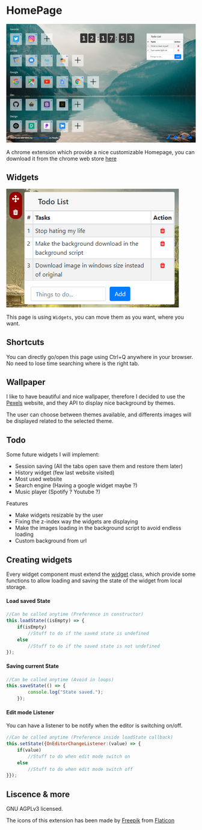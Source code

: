 # HomePage

![homepage](https://github.com/axel0070/Homepage/blob/main/Screenshots/Example.png)

A chrome extension which provide a nice customizable Homepage, you can download it from the chrome web store [here](https://chrome.google.com/webstore/detail/homepage/lldjhjmaljndmlnbomjcofanjalieahb)

## Widgets
 
![homepage](https://github.com/axel0070/Homepage/blob/main/Screenshots/EditMode.PNG)

This page is using `Widgets`, you can move them as you want, where you want.
 
## Shortcuts
 
You can directly go/open this page using Ctrl+Q anywhere in your browser. No need to lose time searching where is the right tab.
  
## Wallpaper

I like to have beautiful and nice wallpaper, therefore I decided to use the [Pexels](https://www.pexels.com/) website, and they API to display nice background by themes.

The user can choose between themes available, and differents images will be displayed related to the selected theme.

## Todo
 
Some future widgets I will implement:
- Session saving (All the tabs open save them and restore them later)
- History widget (few last website visited)
- Most used website
- Search engine (Having a google widget maybe ?)
- Music player (Spotify ? Youtube ?)
 
Features
- Make widgets resizable by the user
- Fixing the z-index way the widgets are displaying
- Make the images loading in the background script to avoid endless loading
- Custom background from url
 
## Creating widgets

Every widget component must extend the [widget](https://github.com/axel0070/Homepage/blob/main/src/Widget.js) class, which provide some functions to allow loading and saving the state of the widget from local storage.

#### Load saved State
```javascript
//Can be called anytime (Preference in constructor)
this.loadState((isEmpty) => {
    if(isEmpty)
        //Stuff to do if the saved state is undefined
    else
        //Stuff to do if the saved state is not undefined
});
```

#### Saving current State
```javascript
//Can be called anytime (Avoid in loops)
this.saveState(() => {
        console.log("State saved.");
    });
```

#### Edit mode Listener
You can have a listener to be notify when the editor is switching on/off.
```javascript
//Can be called anytime (Preference inside loadState callback)
this.setState({OnEditorChangeListener:(value) => {
    if(value)
        //Stuff to do when edit mode switch on
    else
        //Stuff to do when edit mode switch off
}});
```

## Liscence & more

GNU AGPLv3 licensed.

The icons of this extension has been made by [Freepik](https://www.flaticon.com/authors/freepik) from [Flaticon](https://www.flaticon.com/)